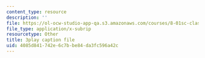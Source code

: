 ```yaml
---
content_type: resource
description: ''
file: https://ol-ocw-studio-app-qa.s3.amazonaws.com/courses/8-01sc-classical-mechanics-fall-2016/4085d841742e6c7bbe84da3fc596a42c_TF93gm1_O8M.srt
file_type: application/x-subrip
resourcetype: Other
title: 3play caption file
uid: 4085d841-742e-6c7b-be84-da3fc596a42c
---
```

